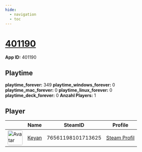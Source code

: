 ```yaml
---
hide:
  - navigation
  - toc
---
```

# <a href="https://steamdb.info/app/401190">401190</a>

**App ID:** 401190

## Playtime

**playtime_forever:** 349
**playtime_windows_forever:** 0
**playtime_mac_forever:** 0
**playtime_linux_forever:** 0
**playtime_deck_forever:** 0
**Anzahl Players:** 1
## Player

<table id="charts-table" class="display" style="width:100%">
            <thead>
                <tr>
                    <th></th>
                    <th>Name</th>
                    <th>SteamID</th>
                    <th>Profile</th>
                </tr>
            </thead>
            <tbody>
        <tr>
<td><a href="https://steamcommunity.com/profiles/76561198101713625/" target="_blank"><img src="https://avatars.steamstatic.com/0f6b9a1e8b9fb698ec008053ecf64a440cf75370_full.jpg" alt="Avatar" style="width:48px;height:48px;border-radius:4px;"></a></td><td><a href="/player/76561198101713625">Keyan</a></td><td>76561198101713625</td><td><a href="https://steamcommunity.com/profiles/76561198101713625/" target="_blank">Steam Profil</a></td></tr>
</tbody>
</table>
